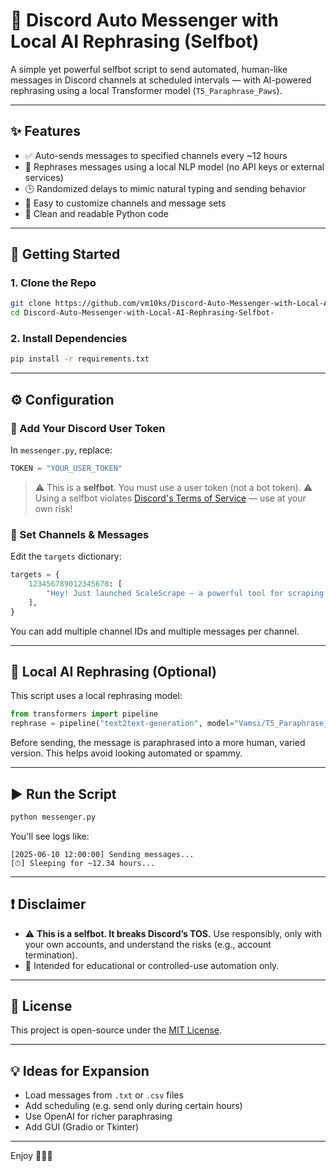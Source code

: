 
# 🤖 Discord Auto Messenger with Local AI Rephrasing (Selfbot)

A simple yet powerful selfbot script to send automated, human-like messages in Discord channels at scheduled intervals — with AI-powered rephrasing using a local Transformer model (`T5_Paraphrase_Paws`).

---

## ✨ Features

- ✅ Auto-sends messages to specified channels every ~12 hours
- 🧠 Rephrases messages using a local NLP model (no API keys or external services)
- 🕒 Randomized delays to mimic natural typing and sending behavior
- 🔄 Easy to customize channels and message sets
- 🧼 Clean and readable Python code

---

## 🚀 Getting Started

### 1. Clone the Repo
```bash
git clone https://github.com/vm10ks/Discord-Auto-Messenger-with-Local-AI-Rephrasing-Selfbot-
cd Discord-Auto-Messenger-with-Local-AI-Rephrasing-Selfbot-
````

### 2. Install Dependencies

```bash
pip install -r requirements.txt
```

---

## ⚙️ Configuration

### 🔐 Add Your Discord User Token

In `messenger.py`, replace:

```python
TOKEN = "YOUR_USER_TOKEN"
```

> ⚠️ This is a **selfbot**. You must use a user token (not a bot token).
> ⚠️ Using a selfbot violates [Discord's Terms of Service](https://discord.com/terms) — use at your own risk!

### 📨 Set Channels & Messages

Edit the `targets` dictionary:

```python
targets = {
    123456789012345678: [
        "Hey! Just launched ScaleScrape — a powerful tool for scraping at scale. Who should I talk to about it?"
    ],
}
```

You can add multiple channel IDs and multiple messages per channel.

---

## 🧠 Local AI Rephrasing (Optional)

This script uses a local rephrasing model:

```python
from transformers import pipeline
rephrase = pipeline("text2text-generation", model="Vamsi/T5_Paraphrase_Paws")
```

Before sending, the message is paraphrased into a more human, varied version.
This helps avoid looking automated or spammy.

---

## ▶️ Run the Script

```bash
python messenger.py
```

You'll see logs like:

```
[2025-06-10 12:00:00] Sending messages...
[⏱] Sleeping for ~12.34 hours...
```

---

## ❗ Disclaimer

* ⚠️ **This is a selfbot. It breaks Discord’s TOS.**
  Use responsibly, only with your own accounts, and understand the risks (e.g., account termination).
* 🧪 Intended for educational or controlled-use automation only.

---

## 📄 License

This project is open-source under the [MIT License](LICENSE).

---

## 💡 Ideas for Expansion

* Load messages from `.txt` or `.csv` files
* Add scheduling (e.g. send only during certain hours)
* Use OpenAI for richer paraphrasing
* Add GUI (Gradio or Tkinter)

---

Enjoy 👨‍💻🚀

